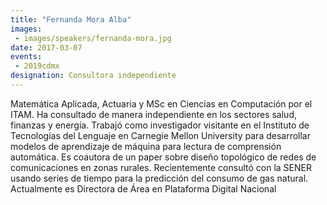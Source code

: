```yaml
---
title: "Fernanda Mora Alba"
images:
 - images/speakers/fernanda-mora.jpg
date: 2017-03-07
events:
 - 2019cdmx
designation: Consultora independiente 
---
```


Matemática Aplicada, Actuaria y MSc en Ciencias en Computación por el ITAM. Ha consultado de manera independiente en los sectores salud, finanzas y energía. Trabajó como investigador visitante en el Instituto de Tecnologías del Lenguaje en Carnegie Mellon University para desarrollar modelos de aprendizaje de máquina para lectura de comprensión automática. Es coautora de un paper sobre diseño topológico de redes de comunicaciones en zonas rurales. Recientemente consultó con la SENER usando series de tiempo para la predicción del consumo de gas natural. Actualmente es Directora de Área en Plataforma Digital Nacional